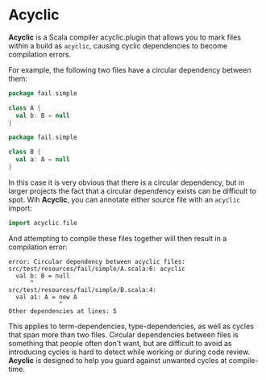 Acyclic
=======
**Acyclic** is a Scala compiler acyclic.plugin that allows you to mark files within a build as `acyclic`, causing cyclic dependencies to become compilation errors.

For example, the following two files have a circular dependency between them:

```scala
package fail.simple

class A {
  val b: B = null
}
```
```scala
package fail.simple

class B {
  val a: A = null
}
```

In this case it is very obvious that there is a circular dependency, but in larger projects the fact that a circular dependency exists can be difficult to spot. Wih **Acyclic**, you can annotate either source file with an `acyclic` import:

```scala
import acyclic.file
```

And attempting to compile these files together will then result in a compilation error:

```
error: Circular dependency between acyclic files:
src/test/resources/fail/simple/A.scala:6: acyclic
  val b: B = null
      ^
src/test/resources/fail/simple/B.scala:4:
  val a1: A = new A
              ^
Other dependencies at lines: 5
```

This applies to term-dependencies, type-dependencies, as well as cycles that span more than two files. Circular dependencies between files is something that people often don't want, but are difficult to avoid as introducing cycles is hard to detect while working or during code review. **Acyclic** is designed to help you guard against unwanted cycles at compile-time.


